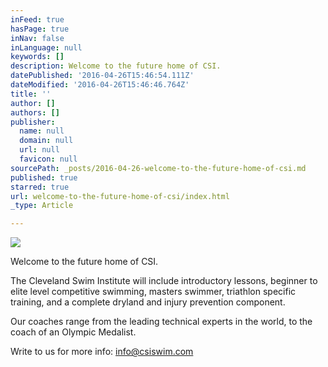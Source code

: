 ```yaml
---
inFeed: true
hasPage: true
inNav: false
inLanguage: null
keywords: []
description: Welcome to the future home of CSI.
datePublished: '2016-04-26T15:46:54.111Z'
dateModified: '2016-04-26T15:46:46.764Z'
title: ''
author: []
authors: []
publisher:
  name: null
  domain: null
  url: null
  favicon: null
sourcePath: _posts/2016-04-26-welcome-to-the-future-home-of-csi.md
published: true
starred: true
url: welcome-to-the-future-home-of-csi/index.html
_type: Article

---
```

![](https://the-grid-user-content.s3-us-west-2.amazonaws.com/bda2c8ee-d34b-407d-a939-04660b41306c.jpg)

Welcome to the future home of CSI.

The Cleveland Swim Institute will include introductory lessons, beginner to elite level competitive swimming, masters swimmer, triathlon specific training, and a complete dryland and injury prevention component.

Our coaches range from the leading technical experts in the world, to the coach of an Olympic Medalist. 

Write to us for more info: info@csiswim.com